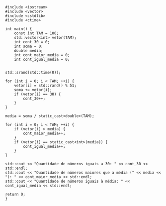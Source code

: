     #include <iostream>
    #include <vector>
    #include <cstdlib>  
    #include <ctime>    
    
    int main() {
        const int TAM = 100;
        std::vector<int> vetor(TAM);
        int cont_30 = 0;
        int soma = 0;
        double media;
        int cont_maior_media = 0;
        int cont_igual_media = 0;


    std::srand(std::time(0));

    for (int i = 0; i < TAM; ++i) {
        vetor[i] = std::rand() % 51; 
        soma += vetor[i];
        if (vetor[i] == 30) {
            cont_30++;
        }
    }

    media = soma / static_cast<double>(TAM);

    for (int i = 0; i < TAM; ++i) {
        if (vetor[i] > media) {
            cont_maior_media++;
        }
        if (vetor[i] == static_cast<int>(media)) {
            cont_igual_media++;
        }
    }

    std::cout << "Quantidade de números iguais a 30: " << cont_30 << std::endl;
    std::cout << "Quantidade de números maiores que a média (" << media << "): " << cont_maior_media << std::endl;
    std::cout << "Quantidade de números iguais à média: " << cont_igual_media << std::endl;

    return 0;
    }
